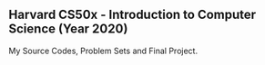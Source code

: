 ## Harvard CS50x - Introduction to Computer Science (Year 2020)
My Source Codes, Problem Sets and Final Project.
